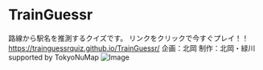 # TrainGuessr
路線から駅名を推測するクイズです。
リンクをクリックで今すぐプレイ！！
https://trainguessrquiz.github.io/TrainGuessr/
企画：北岡
制作：北岡・緑川
supported by TokyoNuMap
![Image](https://github.com/user-attachments/assets/1aba66a6-359e-4ec5-8823-c4492611d35f)

